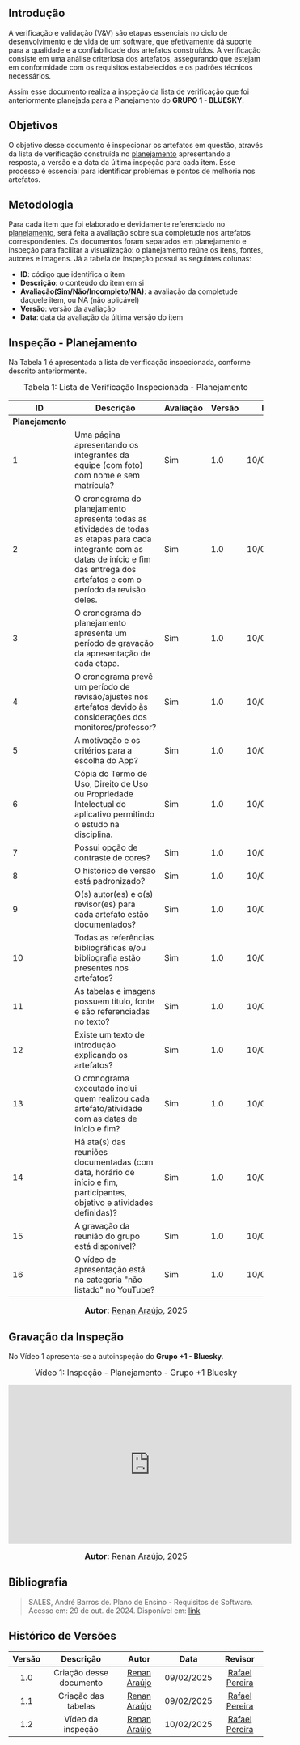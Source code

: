## Introdução

A verificação e validação (V&V) são etapas essenciais no ciclo de desenvolvimento e de vida de um software, que efetivamente dá suporte para a qualidade e a confiabilidade dos artefatos construídos. A verificação consiste em uma análise criteriosa dos artefatos, assegurando que estejam em conformidade com os requisitos estabelecidos e os padrões técnicos necessários.

Assim esse documento realiza a inspeção da lista de verificação que foi anteriormente planejada para a Planejamento do **GRUPO 1 - BLUESKY**.

## Objetivos

O objetivo desse documento é inspecionar os artefatos em questão, através da lista de verificação construída no [planejamento](./planejamento.md) apresentando a resposta, a versão e a data da última inspeção para cada item. Esse processo é essencial para identificar problemas e pontos de melhoria nos artefatos.

## Metodologia

Para cada item que foi elaborado e devidamente referenciado no [planejamento](./planejamento.md), será feita a avaliação sobre sua completude nos artefatos correspondentes. Os documentos foram separados em planejamento e inspeção para facilitar a visualização: o planejamento reúne os itens, fontes, autores e imagens. Já a tabela de inspeção possui as seguintes colunas:

 - **ID**: código que identifica o item
 - **Descrição**: o conteúdo do item em si
 - **Avaliação(Sim/Não/Incompleto/NA)**: a avaliação da completude daquele item, ou NA (não aplicável)
 - **Versão**: versão da avaliação
 - **Data**: data da avaliação da última versão do item

## Inspeção - Planejamento

Na Tabela 1 é apresentada a lista de verificação inspecionada, conforme descrito anteriormente.

<font size="3"><p style="text-align: center">Tabela 1: Lista de Verificação Inspecionada - Planejamento</p></font>

| ID | Descrição | Avaliação | Versão | Data |
|----|-----------|-------|-------|--------|
| **Planejamento** |
| 1  | Uma página apresentando os integrantes da equipe (com foto) com nome e sem matrícula? | Sim  | 1.0  | 10/02/2025 |
| 2  | O cronograma do planejamento apresenta todas as atividades de todas as etapas para cada integrante com as datas de início e fim das entrega dos artefatos e com o período da revisão deles. | Sim | 1.0  | 10/02/2025 |
| 3  | O cronograma do planejamento apresenta um período de gravação da apresentação de cada etapa. | Sim  | 1.0 | 10/02/2025 |
| 4  | O cronograma prevê um período de revisão/ajustes nos artefatos devido às considerações dos monitores/professor? | Sim  | 1.0  | 10/02/2025  |
| 5  | A motivação e os critérios para a escolha do App? | Sim  | 1.0  | 10/02/2025 |
| 6  | Cópia do Termo de Uso, Direito de Uso ou Propriedade Intelectual do aplicativo permitindo o estudo na disciplina. | Sim  | 1.0  | 10/02/2025 |
| 7  | Possui opção de contraste de cores? | Sim | 1.0  | 10/02/2025 |
| 8  | O histórico de versão está padronizado? | Sim  |  1.0 | 10/02/2025 |
| 9  | O(s) autor(es) e o(s) revisor(es) para cada artefato estão documentados? | Sim  | 1.0  | 10/02/2025  |
| 10 | Todas as referências bibliográficas e/ou bibliografia estão presentes nos artefatos? | Sim  | 1.0  |  10/02/2025 |
| 11 | As tabelas e imagens possuem título, fonte e são referenciadas no texto? | Sim | 1.0  | 10/02/2025  |
| 12 | Existe um texto de introdução explicando os artefatos? | Sim  | 1.0  | 10/02/2025  |
| 13 | O cronograma executado inclui quem realizou cada artefato/atividade com as datas de início e fim? | Sim  | 1.0 |  10/02/2025 |
| 14 | Há ata(s) das reuniões documentadas (com data, horário de início e fim, participantes, objetivo e atividades definidas)? | Sim  | 1.0  | 10/02/2025  |
| 15 | A gravação da reunião do grupo está disponível? | Sim  | 1.0  | 10/02/2025 |
| 16 | O vídeo de apresentação está na categoria "não listado" no YouTube? | Sim  | 1.0  | 10/02/2025  |



<font size="3"><p style="text-align: center"><b>Autor:</b> [Renan Araújo](https://github.com/renantfm4), 2025</p></font>


## Gravação da Inspeção

No Vídeo 1 apresenta-se a autoinspeção do **Grupo +1 - Bluesky**.

<font size="3"><p style="text-align: center"> Vídeo 1: Inspeção - Planejamento - Grupo +1 Bluesky  </p></font>

<div align="center">
<iframe width="560" height="315" src="https://www.youtube.com/embed/7zq_TqFMPuo" title="YouTube video player" frameborder="0" allow="accelerometer; autoplay; clipboard-write; encrypted-media; gyroscope; picture-in-picture; web-share" referrerpolicy="strict-origin-when-cross-origin" allowfullscreen></iframe>
</div>

<font size="3"><p style="text-align: center"><b>Autor:</b> <a href="https://github.com/MilenaFRocha">Renan Araújo</a>, 2025</p></font>


## **Bibliografia**

> SALES, André Barros de. Plano de Ensino - Requisitos de Software. Acesso em: 29 de out. de 2024. Disponível em: [link](https://aprender3.unb.br/pluginfile.php/2972367/mod_resource/content/51/Plano_de_Ensino%20RE%20022024%20Turma%2002%20v1.pdf)
>

## Histórico de Versões

| Versão |          Descrição              |     Autor      |      Data      |   Revisor     | 
|:------:|:-------------------------------:|:--------------:|:--------------:|:-------------:|
|  1.0   | Criação desse documento | [Renan Araújo](https://github.com/renantfm4) | 09/02/2025 | [Rafael Pereira](https://github.com/rafgpereira)  |
|  1.1   | Criação das tabelas | [Renan Araújo](https://github.com/renantfm4) | 09/02/2025 | [Rafael Pereira](https://github.com/rafgpereira)  |
|  1.2   | Vídeo da inspeção | [Renan Araújo](https://github.com/renantfm4) | 10/02/2025 | [Rafael Pereira](https://github.com/rafgpereira)  |
